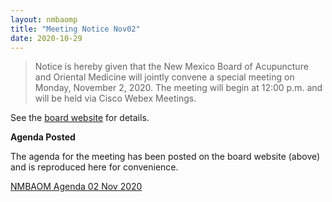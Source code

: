 ```yaml
---
layout: nmbaomp
title: "Meeting Notice Nov02"
date: 2020-10-29
---
```


> Notice is hereby given that the New Mexico Board of Acupuncture and
> Oriental Medicine will jointly convene a special meeting on Monday,
> November 2, 2020. The meeting will begin at 12:00 p.m. and will be
> held via Cisco Webex Meetings.

See the [board
website](http://www.rld.state.nm.us/boards/Acupuncture_and_Oriental_Medicine_Members_and_Meetings.aspx)
for details.

**Agenda Posted**

The agenda for the meeting has been posted on the board website
(above) and is reproduced here for convenience. 

[NMBAOM Agenda 02 Nov 2020](/files/nmbaom/20201102nmbaom_agenda.pdf)
